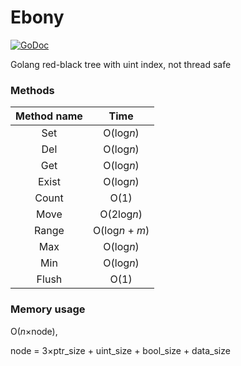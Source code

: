 Ebony
=====

[![GoDoc](https://godoc.org/github.com/logrusorgru/ebony?status.svg)](https://godoc.org/github.com/logrusorgru/ebony)

Golang red-black tree with uint index, not thread safe

### Methods

| Method name | Time |
|:-----------:|:----:|
| Set   | O(log*n*) |
| Del   | O(log*n*) |
| Get   | O(log*n*) |
| Exist | O(log*n*) |
| Count | O(1) |
| Move  | O(2log*n*) |
| Range | O(log*n* + *m*) |
| Max   | O(log*n*) |
| Min   | O(log*n*) |
| Flush | O(1) |

### Memory usage

O(*n*&times;node),

node = 3&times;ptr_size +
       uint_size +
       bool_size +
       data_size
